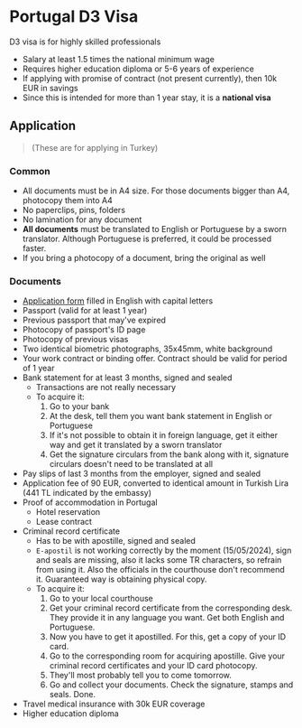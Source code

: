 # Portugal D3 Visa

D3 visa is for highly skilled professionals

- Salary at least 1.5 times the national minimum wage
- Requires higher education diploma or 5-6 years of experience
- If applying with promise of contract (not present currently), then 10k EUR in savings
- Since this is intended for more than 1 year stay, it is a **national visa**

## Application 

> (These are for applying in Turkey)

### Common
- All documents must be in A4 size. For those documents bigger than A4, photocopy them into A4
- No paperclips, pins, folders
- No lamination for any document
- **All documents** must be translated to English or Portuguese by a sworn translator. Although Portuguese is preferred, it could be processed faster.
- If you bring a photocopy of a document, bring the original as well


### Documents
- [Application form](https://ancara.embaixadaportugal.mne.gov.pt/images/pedido_de_visto_de_longa_duracao_en_2.pdf) filled in English with capital letters
- Passport (valid for at least 1 year)
- Previous passport that may've expired
- Photocopy of passport's ID page
- Photocopy of previous visas
- Two identical biometric photographs, 35x45mm, white background
- Your work contract or binding offer. Contract should be valid for period of 1 year
- Bank statement for at least 3 months, signed and sealed
  - Transactions are not really necessary
  - To acquire it:
    1. Go to your bank
    2. At the desk, tell them you want bank statement in English or Portuguese
    3. If it's not possible to obtain it in foreign language, get it either way and get it translated by a sworn translator
    4. Get the signature circulars from the bank along with it, signature circulars doesn't need to be translated at all
- Pay slips of last 3 months from the employer, signed and sealed 
- Application fee of 90 EUR, converted to identical amount in Turkish Lira (441 TL indicated by the embassy)
- Proof of accommodation in Portugal
  - Hotel reservation
  - Lease contract
- Criminal record certificate
  - Has to be with apostille, signed and sealed
  - `E-apostil` is not working correctly by the moment (15/05/2024), sign and seals are missing, also it lacks some TR characters, so refrain from using it. Also the officials in the courthouse don't recommend it. Guaranteed way is obtaining physical copy.
  - To acquire it:
    1. Go to your local courthouse
    2. Get your criminal record certificate from the corresponding desk. They provide it in any language you want. Get both English and Portuguese.
    3. Now you have to get it apostilled. For this, get a copy of your ID card.
    4. Go to the corresponding room for acquiring apostille. Give your criminal record certificates and your ID card photocopy.
    5. They'll most probably tell you to come tomorrow.
    6. Go and collect your documents. Check the signature, stamps and seals. Done.
- Travel medical insurance with 30k EUR coverage
- Higher education diploma

